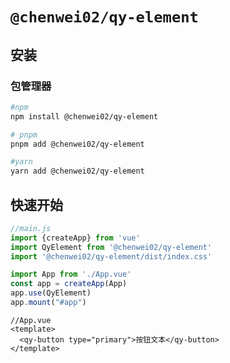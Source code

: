 # `@chenwei02/qy-element`

## 安装

### 包管理器
```bash
#npm
npm install @chenwei02/qy-element

# pnpm
pnpm add @chenwei02/qy-element

#yarn
yarn add @chenwei02/qy-element
```

## 快速开始
```js
//main.js
import {createApp} from 'vue'
import QyElement from '@chenwei02/qy-element'
import '@chenwei02/qy-element/dist/index.css'

import App from './App.vue'
const app = createApp(App)
app.use(QyElement)
app.mount("#app")
```
```vue
//App.vue
<template>
  <qy-button type="primary">按钮文本</qy-button>
</template>
```
